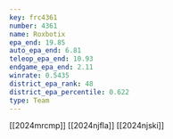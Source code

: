 ```yaml
---
key: frc4361
number: 4361
name: Roxbotix
epa_end: 19.85
auto_epa_end: 6.81
teleop_epa_end: 10.93
endgame_epa_end: 2.11
winrate: 0.5435
district_epa_rank: 48
district_epa_percentile: 0.622
type: Team
---
```

[[2024mrcmp]]
[[2024njfla]]
[[2024njski]]
